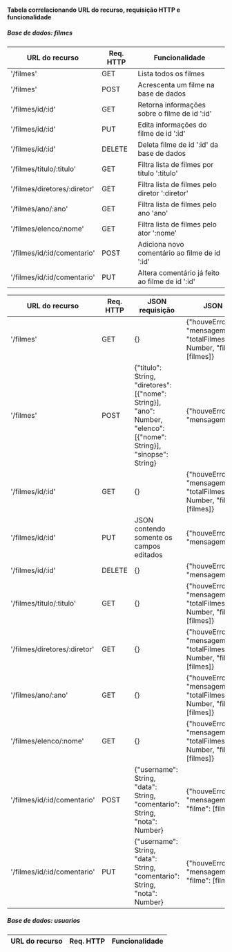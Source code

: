 #### Tabela correlacionando URL do recurso, requisição HTTP e funcionalidade

##### Base de dados: filmes

| URL do recurso                | Req. HTTP     | Funcionalidade                                        |
| ---                           | ---           | ---                                                   |
| '/filmes'                     | GET           | Lista todos os filmes                                 |
| '/filmes'                     | POST          | Acrescenta um filme na base de dados                  |
| '/filmes/id/:id'              | GET           | Retorna informações sobre o filme de id ':id'         |
| '/filmes/id/:id'              | PUT           | Edita informações do filme de id ':id'                |
| '/filmes/id/:id'              | DELETE        | Deleta filme de id ':id' da base de dados             |
| '/filmes/titulo/:titulo'      | GET           | Filtra lista de filmes por título ':titulo'           |
| '/filmes/diretores/:diretor'  | GET           | Filtra lista de filmes pelo diretor ':diretor'        |
| '/filmes/ano/:ano'            | GET           | Filtra lista de filmes pelo ano 'ano'                 |
| '/filmes/elenco/:nome'        | GET           | Filtra lista de filmes pelo ator ':nome'              |
| '/filmes/id/:id/comentario'   | POST          | Adiciona novo comentário ao filme de id ':id'         |
| '/filmes/id/:id/comentario'   | PUT           | Altera comentário já feito ao filme de id ':id'       |


| URL do recurso                | Req. HTTP     | JSON requisição                                                                                                       | JSON resposta                                                                                         |
| ---                           | ---           | ---                                                                                                                   | ---                                                                                                   |
| '/filmes'                     | GET           | {}                                                                                                                    | {"houveErro": Boolean, "mensagemErro": String, "totalFilmesEncontrados": Number, "filmes": [filmes]}  |
| '/filmes'                     | POST          | {"titulo": String, "diretores": [{"nome": String}], "ano": Number, "elenco": [{"nome": String}], "sinopse": String}   | {"houveErro": Boolean, "mensagemErro"}                                                                |
| '/filmes/id/:id'              | GET           | {}                                                                                                                    | {"houveErro": Boolean, "mensagemErro": String, "totalFilmesEncontrados": Number, "filmes": [filmes]}  |
| '/filmes/id/:id'              | PUT           | JSON contendo somente os campos editados                                                                              | {"houveErro": Boolean, "mensagemErro": String}                                                        |
| '/filmes/id/:id'              | DELETE        | {}                                                                                                                    | {"houveErro": Boolean, "mensagemErro": String}                                                        |
| '/filmes/titulo/:titulo'      | GET           | {}                                                                                                                    | {"houveErro": Boolean, "mensagemErro": String, "totalFilmesEncontrados": Number, "filmes": [filmes]}  |
| '/filmes/diretores/:diretor'  | GET           | {}                                                                                                                    | {"houveErro": Boolean, "mensagemErro": String, "totalFilmesEncontrados": Number, "filmes": [filmes]}  |
| '/filmes/ano/:ano'            | GET           | {}                                                                                                                    | {"houveErro": Boolean, "mensagemErro": String, "totalFilmesEncontrados": Number, "filmes": [filmes]}  |
| '/filmes/elenco/:nome'        | GET           | {}                                                                                                                    | {"houveErro": Boolean, "mensagemErro": String, "totalFilmesEncontrados": Number, "filmes": [filmes]}  |
| '/filmes/id/:id/comentario'   | POST          | {"username": String, "data": String, "comentario": String, "nota": Number}                                            | {"houveErro": Boolean, "mensagemErro": String, "filme": [filme]}                                      |
| '/filmes/id/:id/comentario'   | PUT           | {"username": String, "data": String, "comentario": String, "nota": Number}                                            | {"houveErro": Boolean, "mensagemErro": String, "filme": [filme]}

##### Base de dados: usuarios

| URL do recurso                | Req. HTTP     | Funcionalidade                                        |
| ---                           | ---           | ---                                                   |
